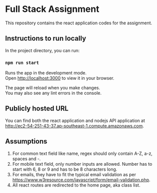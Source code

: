 # Full Stack Assignment

This repository contains the react application codes for the assignment.

## Instructions to run locally

In the project directory, you can run:

### `npm run start`

Runs the app in the development mode.\
Open [http://localhost:3000](http://localhost:3000) to view it in your browser.

The page will reload when you make changes.\
You may also see any lint errors in the console.

## Publicly hosted URL

You can find both the react application and nodejs API application at http://ec2-54-251-43-37.ap-southeast-1.compute.amazonaws.com.

## Assumptions

1. For common text field like name, regex should only contain A-Z, a-z, spaces and -.
2. For mobile text field, only number inputs are allowed. Number has to start with 6, 8 or 9 and has to be 8 characters long.
3. For emails, they have to fit the typical email validation as per https://www.w3resource.com/javascript/form/email-validation.php.
4. All react routes are redirected to the home page, aka class list.